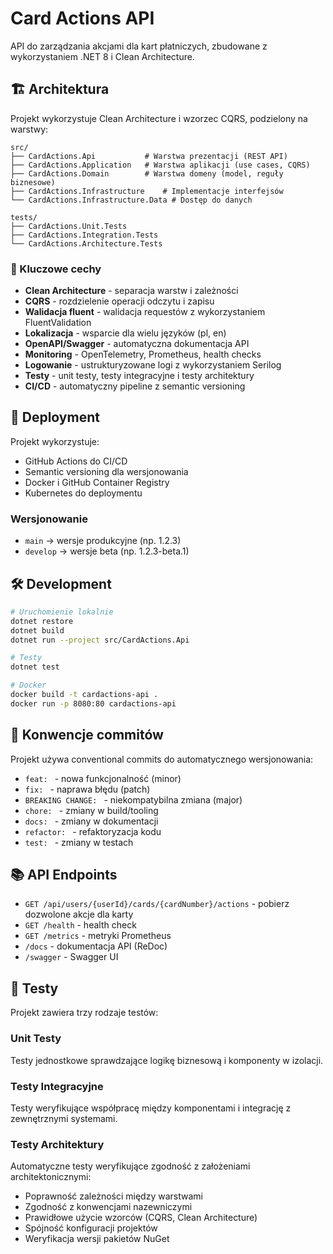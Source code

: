 # Card Actions API

API do zarządzania akcjami dla kart płatniczych, zbudowane z wykorzystaniem .NET 8 i Clean Architecture.

## 🏗️ Architektura

Projekt wykorzystuje Clean Architecture i wzorzec CQRS, podzielony na warstwy:

```
src/
├── CardActions.Api           # Warstwa prezentacji (REST API)
├── CardActions.Application   # Warstwa aplikacji (use cases, CQRS)
├── CardActions.Domain        # Warstwa domeny (model, reguły biznesowe)
├── CardActions.Infrastructure    # Implementacje interfejsów
└── CardActions.Infrastructure.Data # Dostęp do danych

tests/
├── CardActions.Unit.Tests
├── CardActions.Integration.Tests
└── CardActions.Architecture.Tests
```

### 🔑 Kluczowe cechy

- **Clean Architecture** - separacja warstw i zależności
- **CQRS** - rozdzielenie operacji odczytu i zapisu
- **Walidacja fluent** - walidacja requestów z wykorzystaniem FluentValidation
- **Lokalizacja** - wsparcie dla wielu języków (pl, en)
- **OpenAPI/Swagger** - automatyczna dokumentacja API
- **Monitoring** - OpenTelemetry, Prometheus, health checks
- **Logowanie** - ustrukturyzowane logi z wykorzystaniem Serilog
- **Testy** - unit testy, testy integracyjne i testy architektury
- **CI/CD** - automatyczny pipeline z semantic versioning

## 🚀 Deployment

Projekt wykorzystuje:
- GitHub Actions do CI/CD
- Semantic versioning dla wersjonowania
- Docker i GitHub Container Registry
- Kubernetes do deploymentu

### Wersjonowanie

- `main` -> wersje produkcyjne (np. 1.2.3)
- `develop` -> wersje beta (np. 1.2.3-beta.1)

## 🛠️ Development

```bash
# Uruchomienie lokalnie
dotnet restore
dotnet build
dotnet run --project src/CardActions.Api

# Testy
dotnet test

# Docker
docker build -t cardactions-api .
docker run -p 8080:80 cardactions-api
```

## 📝 Konwencje commitów

Projekt używa conventional commits do automatycznego wersjonowania:

- `feat: ` - nowa funkcjonalność (minor)
- `fix: ` - naprawa błędu (patch)
- `BREAKING CHANGE: ` - niekompatybilna zmiana (major)
- `chore: ` - zmiany w build/tooling
- `docs: ` - zmiany w dokumentacji
- `refactor: ` - refaktoryzacja kodu
- `test: ` - zmiany w testach

## 📚 API Endpoints

- `GET /api/users/{userId}/cards/{cardNumber}/actions` - pobierz dozwolone akcje dla karty
- `GET /health` - health check
- `GET /metrics` - metryki Prometheus
- `/docs` - dokumentacja API (ReDoc)
- `/swagger` - Swagger UI

## 🧪 Testy

Projekt zawiera trzy rodzaje testów:

### Unit Testy
Testy jednostkowe sprawdzające logikę biznesową i komponenty w izolacji.

### Testy Integracyjne
Testy weryfikujące współpracę między komponentami i integrację z zewnętrznymi systemami.

### Testy Architektury
Automatyczne testy weryfikujące zgodność z założeniami architektonicznymi:
- Poprawność zależności między warstwami
- Zgodność z konwencjami nazewniczymi
- Prawidłowe użycie wzorców (CQRS, Clean Architecture)
- Spójność konfiguracji projektów
- Weryfikacja wersji pakietów NuGet

